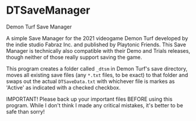 # DTSaveManager
Demon Turf Save Manager


A simple Save Manager for the 2021 videogame Demon Turf developed by the indie studio Fabraz Inc. and published by Playtonic Friends. This Save Manager is technically also compatible with their Demo and Trials releases, though neither of those really support saving the game.

This program creates a folder called `_dtsm` in Demon Turf's save directory, moves all existing save files (any `*.txt` files, to be exact) to that folder and swaps out the actual `DTSaveData.txt` with whichever file is markes as 'Active' as indicated with a checked checkbox.



IMPORTANT! Please back up your important files BEFORE using this program. While I don't think I made any critical mistakes, it's better to be safe than sorry!
